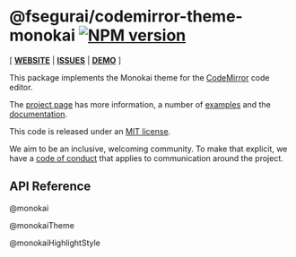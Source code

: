 <!-- NOTE: README.md is generated from src/README.md -->

# @fsegurai/codemirror-theme-monokai [![NPM version](https://img.shields.io/npm/v/@fsegurai/codemirror-theme-monokai.svg)](https://www.npmjs.org/package/@fsegurai/codemirror-theme-monokai)

[ [**WEBSITE**](https://codemirror.net/6/) | [**ISSUES**](https://github.com/codemirror/codemirror.next/issues) | [**DEMO**](https://fsegurai.github.io/codemirror-themes/) ]

This package implements the Monokai theme for the
[CodeMirror](https://codemirror.net/6/) code editor.

The [project page](https://codemirror.net/6/) has more information, a
number of [examples](https://codemirror.net/6/examples/) and the
[documentation](https://codemirror.net/6/docs/).

This code is released under an
[MIT license](https://github.com/fsegurai/cm6-themes/tree/main/LICENSE).

We aim to be an inclusive, welcoming community. To make that explicit,
we have a [code of
conduct](http://contributor-covenant.org/version/1/1/0/) that applies
to communication around the project.

## API Reference

@monokai

@monokaiTheme

@monokaiHighlightStyle
